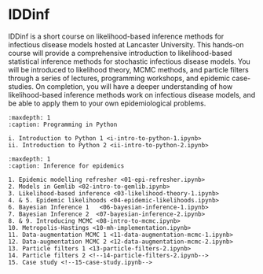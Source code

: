 IDDinf
======

IDDinf is a short course on likelihood-based inference methods for infectious disease
models hosted at Lancaster University. This hands-on course will provide a comprehensive
introduction to likelihood-based statistical inference methods for stochastic infectious
disease models. You will be introduced to likelihood theory, MCMC methods, and particle
filters through a series of lectures, programming workshops, and epidemic case-studies. On
completion, you will have a deeper understanding of how likelihood-based inference methods
work on infectious disease models, and be able to apply them to your own epidemiological
problems.

```{toctree}
:maxdepth: 1
:caption: Programming in Python
	     
i. Introduction to Python 1 <i-intro-to-python-1.ipynb>
ii. Introduction to Python 2 <ii-intro-to-python-2.ipynb>
```

```{toctree}
:maxdepth: 1
:caption: Inference for epidemics
	     
1. Epidemic modelling refresher <01-epi-refresher.ipynb>
2. Models in Gemlib <02-intro-to-gemlib.ipynb>
3. Likelihood-based inference <03-likelihood-theory-1.ipynb>
4. & 5. Epidemic likelihoods <04-epidemic-likelihoods.ipynb>
6. Bayesian Inference 1   <06-bayesian-inference-1.ipynb>
7. Bayesian Inference 2  <07-bayesian-inference-2.ipynb>
8. & 9. Introducing MCMC <08-intro-to-mcmc.ipynb>
10. Metropolis-Hastings <10-mh-implementation.ipynb>
11. Data-augmentation MCMC 1 <11-data-augmentation-mcmc-1.ipynb>
12. Data-augmentation MCMC 2 <12-data-augmentation-mcmc-2.ipynb>
13. Particle filters 1 <13-particle-filters-2.ipynb>
14. Particle filters 2 <!--14-particle-filters-2.ipynb-->
15. Case study <!--15-case-study.ipynb-->
```
